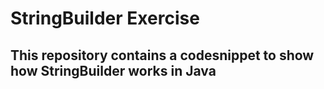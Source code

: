 # StringBuilder Exercise
## This repository contains a codesnippet to show how StringBuilder works in Java
